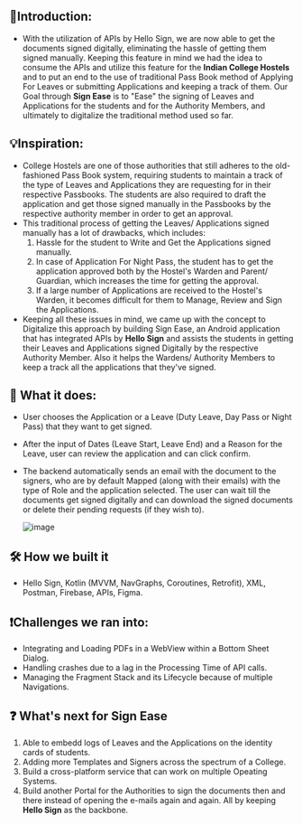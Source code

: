 ## 🥁Introduction:

- With the utilization of APIs by Hello Sign, we are now able to get the documents signed digitally,
  eliminating the hassle of getting them signed manually. Keeping this feature in mind we had the 
  idea to consume the APIs and utilize this feature for the **Indian College Hostels** and to put an 
  end to the use of traditional Pass Book method of Applying For Leaves or submitting Applications 
  and keeping a track of them. Our Goal through **Sign Ease** is to "Ease" the signing of Leaves and
  Applications for the students and for the Authority Members, and ultimately to digitalize the 
  traditional method used so far.

## 💡Inspiration:

- College Hostels are one of those authorities that still adheres to the old-fashioned Pass Book system,
  requiring students to maintain a track of the type of Leaves and Applications they are requesting for in
  their respective Passbooks. The students are also required to draft the application and get those
  signed manually in the Passbooks by the respective authority member in order to get an approval.
- This traditional process of getting the Leaves/ Applications signed manually has a lot of drawbacks,
  which includes:
  1. Hassle for the student to Write and Get the Applications signed manually.
  2. In case of Application For Night Pass, the student has to get the application approved both by the 
     Hostel's Warden and Parent/ Guardian, which increases the time for getting the approval.
  3. If a large number of Applications are received to the Hostel's Warden, it becomes difficult for
     them to Manage, Review and Sign the Applications.
- Keeping all these issues in mind, we came up with the concept to Digitalize this approach by building
  Sign Ease, an Android application that has integrated APIs by **Hello Sign** and assists the students 
  in getting their Leaves and Applications signed Digitally by the respective Authority Member. Also it 
  helps the Wardens/ Authority Members to keep a track all the applications that they've signed.

## 💬 What it does:

- User chooses the Application or a Leave (Duty Leave, Day Pass or Night Pass) that they want to get signed.
- After the input of Dates (Leave Start, Leave End) and a Reason for the Leave, user can review the application
  and can click confirm. 
- The backend automatically sends an email with the document to the signers, who are by default Mapped (along with their emails)
  with the type of Role and the application selected. The user can wait till the documents get signed digitally and 
  can download the signed documents or delete their pending requests (if they wish to).
  
  ![image](https://user-images.githubusercontent.com/73310532/192137580-67f39f14-57bb-4f38-9205-bb32b057234a.png)
  
## 🛠 How we built it

- Hello Sign, Kotlin (MVVM, NavGraphs, Coroutines, Retrofit), XML, Postman, Firebase, APIs, Figma.

## ❗Challenges we ran into:

- Integrating and Loading PDFs in a WebView within a Bottom Sheet Dialog.
- Handling crashes due to a lag in the Processing Time of API calls.
- Managing the Fragment Stack and its Lifecycle because of multiple Navigations.

## ❓ What's next for Sign Ease

1. Able to embedd logs of Leaves and the Applications on the identity cards of students.
2. Adding more Templates and Signers across the spectrum of a College.
3. Build a cross-platform service that can work on multiple Opeating Systems.
4. Build another Portal for the Authorities to sign the documents then and there instead of
   opening the e-mails again and again. All by keeping **Hello Sign** as the backbone.
   
##
